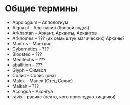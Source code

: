 # Общие термины

* Appologium – Аппологиум
* Alguazil – Альгвасил (боевой судья)
* Arkhantan – Аркант, Арканты, Аркантов
* Arkhomes – ??? (их семь штук магических) Арканы?
* Mantris – Мантрис
* Cybernetics – ???
* Bioosted – ???
* Meditechs – ???
* aballition – ???
* Glyph – Символ
* Солис – Солис (она)
* Malek – Малек (Отец Солис)
* Malkah – ???
* Acongua – Аконгуа
* ravix - равикс (некто, кого приследую хищники)

